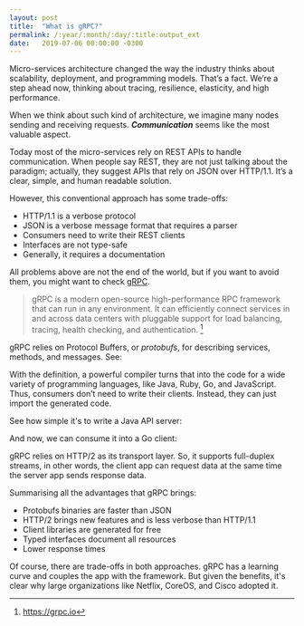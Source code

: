 ```yaml
---
layout: post
title:  "What is gRPC?"
permalink: /:year/:month/:day/:title:output_ext
date:   2019-07-06 00:00:00 -0300
---
```


Micro-services architecture changed the way the industry thinks about scalability, deployment, and programming models. That’s a fact. We’re a step ahead now, thinking about tracing, resilience, elasticity, and high performance.

When we think about such kind of architecture, we imagine many nodes sending and receiving requests. ***Communication*** seems like the most valuable aspect.

Today most of the micro-services rely on REST APIs to handle communication. When people say REST, they are not just talking about the paradigm; actually, they suggest APIs that rely on JSON over HTTP/1.1. It’s a clear, simple, and human readable solution.

However, this conventional approach has some trade-offs:
- HTTP/1.1 is a verbose protocol
- JSON is a verbose message format that requires a parser
- Consumers need to write their REST clients
- Interfaces are not type-safe
- Generally, it requires a documentation

All problems above are not the end of the world, but if you want to avoid them, you might want to check [gRPC](https://grpc.io).

> gRPC is a modern open-source high-performance RPC framework that can run in any environment. It can efficiently connect services in and across data centers with pluggable support for load balancing, tracing, health checking, and authentication. [^1]

gRPC relies on Protocol Buffers, or _protobufs_, for describing services, methods, and messages. See:

<script src="https://gist.github.com/karreiro/501add9efbe23da4c094359104724db0.js"></script>

With the definition, a powerful compiler turns that into the code for a wide variety of programming languages, like Java, Ruby, Go, and JavaScript. Thus, consumers don’t need to write their clients. Instead, they can just import the generated code.

See how simple it's to write a Java API server:
<script src="https://gist.github.com/karreiro/b83d859ce255637417ac05c55ce6901f.js"></script>

And now, we can consume it into a Go client:
<script src="https://gist.github.com/karreiro/1005687597062549c1988a473e61d40f.js"></script>

gRPC relies on HTTP/2 as its transport layer. So, it supports full-duplex streams, in other words, the client app can request data at the same time the server app sends response data.

Summarising all the advantages that gRPC brings:
- Protobufs binaries are faster than JSON
- HTTP/2 brings new features and is less verbose than HTTP/1.1
- Client libraries are generated for free
- Typed interfaces document all resources
- Lower response times

Of course, there are trade-offs in both approaches. gRPC has a learning curve and couples the app with the framework. But given the benefits, it's clear why large organizations like Netflix, CoreOS, and Cisco adopted it.


[^1]: https://grpc.io
